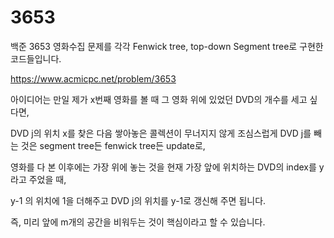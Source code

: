 # 3653
    
백준 3653 영화수집 문제를 각각 Fenwick tree, top-down Segment tree로 구현한 코드들입니다.
    
https://www.acmicpc.net/problem/3653
    
아이디어는 만일 제가 x번째 영화를 볼 때 그 영화 위에 있었던 DVD의 개수를 세고 싶다면, 
    
DVD j의 위치 x를 찾은 다음 쌓아놓은 콜렉션이 무너지지 않게 조심스럽게 DVD j를 빼는 것은 segment tree든 fenwick tree든 update로,
    
영화를 다 본 이후에는 가장 위에 놓는 것을 현재 가장 앞에 위치하는 DVD의 index를 y라고 주었을 때, 
    
y-1 의 위치에 1을 더해주고 DVD j의 위치를 y-1로 갱신해 주면 됩니다.
    
즉, 미리 앞에 m개의 공간을 비워두는 것이 핵심이라고 할 수 있습니다.
